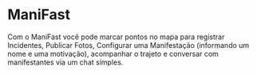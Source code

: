 # ManiFast

Com o ManiFast você pode marcar pontos no mapa para registrar Incidentes, Publicar Fotos, Configurar uma Manifestação (informando um nome e uma motivação), acompanhar o trajeto e conversar com manifestantes via um chat simples.

